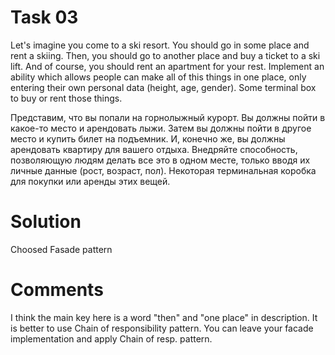# Task 03

Let's imagine you come to a ski resort. You should go in some place and rent a skiing. Then, you should go to another place and buy a ticket to a ski lift. And of course, you should rent an apartment for your rest. Implement an ability which allows people can make all of this things in one place, only entering their own personal data (height, age, gender).  Some terminal box to buy or rent those things.

Представим, что вы попали на горнолыжный курорт. Вы должны пойти в какое-то место и арендовать лыжи. Затем вы должны пойти в другое место и купить билет на подъемник. И, конечно же, вы должны арендовать квартиру для вашего отдыха. Внедряйте способность, позволяющую людям делать все это в одном месте, только вводя их личные данные (рост, возраст, пол). Некоторая терминальная коробка для покупки или аренды этих вещей.

# Solution
Choosed Fasade pattern

# Comments

I think the main key here is a word "then" and "one place" in description. It is better to use Chain of responsibility pattern. You can leave your facade implementation and apply Chain of resp. pattern.
